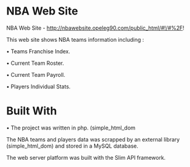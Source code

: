 # NBA Web Site
NBA Web Site - http://nbawebsite.opeleg90.com/public_html/#!/#%2F!


This web site shows NBA teams information including :

•	Teams Franchise Index.

•	Current Team Roster.

•	Current Team Payroll.

•	Players Individual Stats. 

# Built With

• The project was written in php.
(simple_html_dom

The NBA teams and players data was scrapped by an external library (simple_html_dom) and stored in a MySQL database. 

The web server platform was built with the Slim API framework.



